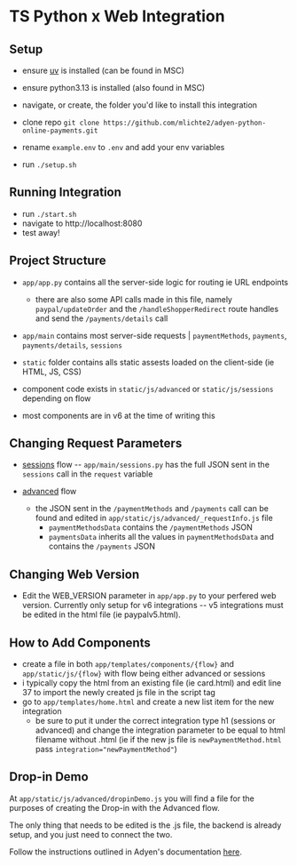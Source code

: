 # TS Python x Web Integration

## Setup

- ensure [uv](https://docs.astral.sh/uv/) is installed (can be found in MSC)
- ensure python3.13 is installed (also found in MSC)

- navigate, or create, the folder you'd like to install this integration
- clone repo `git clone https://github.com/mlichte2/adyen-python-online-payments.git`

- rename `example.env` to `.env` and add your env variables
- run `./setup.sh`

## Running Integration

- run `./start.sh`
- navigate to http://localhost:8080
- test away!

## Project Structure

- `app/app.py` contains all the server-side logic for routing ie URL endpoints
  - there are also some API calls made in this file, namely `paypal/updateOrder` and the `/handleShopperRedirect` route handles and send the `/payments/details` call
- `app/main` contains most server-side requests | `paymentMethods`, `payments`, `payments/details`, `sessions`

- `static` folder contains alls static assests loaded on the client-side (ie HTML, JS, CSS)
- component code exists in `static/js/advanced` or `static/js/sessions` depending on flow

- most components are in v6 at the time of writing this

## Changing Request Parameters

- [sessions](https://docs.adyen.com/online-payments/build-your-integration/?platform=Web&integration=Drop-in#sessions-flow-a-single-api-request) flow
  -- `app/main/sessions.py` has the full JSON sent in the `sessions` call in the `request` variable

- [advanced](https://docs.adyen.com/online-payments/build-your-integration/?platform=Web&integration=Drop-in#advanced-flow-three-api-requests) flow
  - the JSON sent in the `/paymentMethods` and `/payments` call can be found and edited in `app/static/js/advanced/_requestInfo.js` file
    - `paymentMethodsData` contains the `/paymentMethods` JSON
    - `paymentsData` inherits all the values in `paymentMethodsData` and contains the `/payments` JSON

## Changing Web Version

- Edit the WEB_VERSION parameter in `app/app.py` to your perfered web version. Currently only setup for v6 integrations -- v5 integrations must be edited in the html file (ie paypalv5.html).

## How to Add Components

- create a file in both `app/templates/components/{flow}` and `app/static/js/{flow}` with flow being either advanced or sessions
- i typically copy the html from an existing file (ie card.html) and edit line 37 to import the newly created js file in the script tag
- go to `app/templates/home.html` and create a new list item for the new integration
  - be sure to put it under the correct integration type h1 (sessions or advanced) and change the integration parameter to be equal to html filename without .html (ie if the new js file is `newPaymentMethod.html` pass `integration="newPaymentMethod"`)

## Drop-in Demo

At `app/static/js/advanced/dropinDemo.js` you will find a file for the purposes of creating the Drop-in with the Advanced flow.

The only thing that needs to be edited is the .js file, the backend is already setup, and you just need to connect the two.

Follow the instructions outlined in Adyen's documentation [here](https://docs.adyen.com/online-payments/build-your-integration/advanced-flow/?platform=Web&integration=Drop-in&version=6.6.0).
